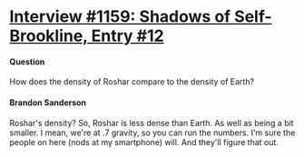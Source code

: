 # [Interview #1159: Shadows of Self-Brookline, Entry #12](https://www.theoryland.com/intvmain.php?i=1159#12)

#### Question

How does the density of Roshar compare to the density of Earth?

#### Brandon Sanderson

Roshar's density? So, Roshar is less dense than Earth. As well as being a bit smaller. I mean, we're at .7 gravity, so you can run the numbers. I'm sure the people on here (nods at my smartphone) will. And they'll figure that out.


